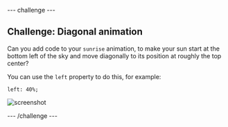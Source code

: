 --- challenge ---

## Challenge: Diagonal animation

Can you add code to your `sunrise` animation, to make your sun start at the bottom left of the sky and move diagonally to its position at roughly the top center?

You can use the `left` property to do this, for example:

```
left: 40%;
```

![screenshot](images/sunrise-left.png)

--- /challenge ---